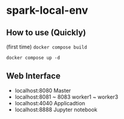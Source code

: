 # spark-local-env

## How to use (Quickly)
(first time) `docker compose build`

`docker compose up -d`

## Web Interface
- localhost:8080        Master
- localhost:8081 ~ 8083 worker1 ~ worker3
- localhost:4040        Applicadtion
- localhost:8888        Jupyter notebook